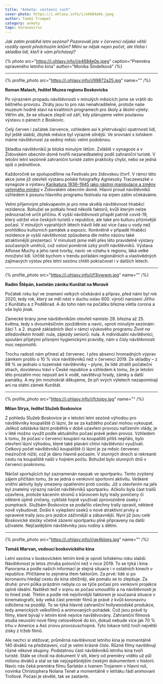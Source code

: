 ```yaml
---
title: "Anketa: cestovní ruch"
cover-photo: https://i.ohlasy.info/i/e4684e0e.jpeg
author: Tomáš Trumpeš
category: ankety
tags: koronavirus
---
```


*Jak zatím probíhá letní sezóna? Pozorovali jste v červenci nějaké větší rozdíly oproti předchozím letům? Mění se nějak nejen počet, ale třeba i skladba lidí, kteří k vám přicházejí?*

{% photo src="https://i.ohlasy.info/i/e4684e0e.jpeg" caption="Premiéra opraveného letního kina" author="Monika Šindelková" /%}

---

{% profile_photo src="https://i.ohlasy.info/i/99872a25.jpg" name="" /%}

**Roman Malach, ředitel Muzea regionu Boskovicka**

Po výrazném propadu návštěvnosti v minulých měsících jsme se vrátili do běžného provozu. Ztráty jsou to pro nás nenahraditelné, protože naše muzeum hodně staví na kvalitních programech pro školy a školní výlety. Věřím ale, že se situace zlepší od září, kdy plánujeme velmi poutavou výstavu o pánech z Boskovic.

Celý červen i začátek července, vzhledem asi k přetrvávající opatrnosti lidí, byl ještě slabší, zbytek měsíce byl výrazně silnější. Ve srovnání s loňskem máme návštěvnost za sedmý měsíc velmi podobnou.

Skladba návštěvníků je blízká minulým létům. Zvláště v synagoze a v Židovském obecním domě tvořili nezanedbatelný podíl zahraniční turisté. V letošní letní sezónně zahraniční turisté zatím prakticky chybí, nebo se jedná spíš o jednotlivce.

Každoročně se spolupodílíme na Festivalu pro židovskou čtvrť. V rámci této akce jsme již otevřeli výstavu polské fotografky Agnieszky Traczewszké v synagoze a výstavu [Karikatura 1936–1945 jako nástroj manipulace a změny veřejného mínění](https://ohlasy.info/clanky/2020/08/vystava-karikatur.html) v Židovském obecním domě. Hlavní proud návštěvníků vzhledem k posunu hlavního programu festivalu na srpen zatím očekáváme.

Velmi příjemným překvapením je pro mne skvělá návštěvnost Hraběcí rezidence. Bohužel se potkalo hned několik faktorů, kvůli kterým nelze jednoznačně určit příčinu. K vyšší návštěvnosti přispěl patrně covid-19, který udržel více českých turistů v republice, ale také pro kulturu příznivější počasí. V minulých vyprahlých létech trávili lidé asi více času u vody než prohlídkou kulturních památek a expozic. Konkrétně v případě Hraběcí rezidence je vyšší návštěvnost způsobena dle mého názoru také atraktivnější prezentací. V minulosti jsme měli přes léto pravidelně výstavy současných umělců, což osloví poměrně úzký profil návštěvníků. Výstava Alfonse Muchy a jeho rané tvorby, navíc ve vztahu k regionu, láká velké množství lidí. Určitě bychom v trendu pořádání regionálních a vlastivědných zajímavých výstav přes letní sezónu chtěli pokračovat i v dalších letech.

---

{% profile_photo src="https://i.ohlasy.info/i/f3jvwwm.jpg" name="" /%}

**Radim Štěpán, kastelán zámku Kunštát na Moravě**

Počátek roku byl ve znamení velkých očekávání a příprav, před námi byl rok 2020, tedy rok, který se měl nést v duchu oslav 600. výročí narození Jiřího z Kunštátu a z Poděbrad.
A do toho nám na počátku března vlétla corona a vše bylo jinak.

Zámecké brány jsme návštěvníkům otevřeli namísto 28. března až 25. května, tedy s dvouměsíčním zpožděním a navíc, oproti minulým sezónám: žáci 1. a 2. stupně základních škol v rámci výukového programu *Život na středověkém hradě*: nula, zájezdy seniorů: nula. A individuální návštěvníci, spoutáni přijatými přísnými hygienickými pravidly, nám s čísly návštěvnosti moc nepomohli.

Trochu radosti nám přinesl až červenec. I přes absenci hromadných výprav zámkem prošlo o 10 % více návštěvníků než v červenci 2019. Ze skladby – z 98 % se jednalo o tuzemské návštěvníky – plyne, že lidé ztratili počáteční strach, dovolenou tráví v České republice a vzhledem k tomu, že je letošní léto prozatím moc nepustí ani k vodě, navštěvují hrady, zámky a další památky. A my jim mnohokrát děkujeme, že při svých výletech nezapomínají ani na státní zámek Kunštát.

---

{% profile_photo src="https://i.ohlasy.info/i/fctoipy.jpg" name="" /%}

**Milan Strya, ředitel Služeb Boskovice**

Z pohledu Služeb Boskovice je v letošní letní sezóně výhodou pro návštěvníky koupaliště či lázní, že se za každého počasí mohou vykoupat. Jelikož odstávka lázní proběhla v době uzavření provozu nařízením vlády, je v létě možno využít podle aktuálního počasí právě jeden provoz. Vzhledem k tomu, že počasí v červenci koupání na koupališti příliš nepřálo, bylo otevření lázní výhodou, které také plavání chtiví návštěvníci využívali. Celkový počet návštěvníků koupaliště či lázní je za měsíc červenec meziročně nižší, což je dáno hlavně počasím. V slunných dnech si rekreanti cestu na koupaliště našli v hojném počtu. Bohužel bylo slunných dnů v červenci poskrovnu.

Nárůst sportujících byl zaznamenán naopak ve sportparku. Tento zvýšený zájem přičítám tomu, že se jedná o venkovní sportovní aktivitu. Veškeré vnitřní aktivity byly omezeny opatřeními proti covidu. Již s otevřením na jaře byl znatelný výrazný nárůst návštěvníků sportparku. Ačkoliv byla část trailů uzavřena, protože kácením stromů s kůrovcem byly traily poničeny či některé úplně zničeny, cyklisté hojně využívali zprovozněné úseky i pumptrack. Službám Boskovice se podařilo všechny traily opravit, některé nově vybudovat. Došlo k vylepšení úseků o nové atraktivní prvky a opravené traily jsou pro jezdce záživnější a zábavnější. Nyní již jsou celé Boskovické stezky včetně zázemí sportparku plně připraveny na další uživatele. Nejčastějšími návštěvníky jsou rodiny s dětmi.

---

{% profile_photo src="https://i.ohlasy.info/i/ge4kbws.jpg" name="" /%}

**Tomáš Marvan, vedoucí boskovického kina**

Letní sezóna v boskovickém letním kině je oproti loňskému roku slabší. Návštěvnost je letos zhruba poloviční než v roce 2019. To se týká i kina Panorama a podle našich informací je stejná situace i v ostatních kinech v republice. Přičítáme to zejména třem faktorům. Za prvé: lidé si po koronaviru hledají cestu do kina obtížněji, ale pomalu se to zlepšuje. Za druhé: první půlka prázdnin nebyla co se týče počasí pro venkovní projekce úplně ideální. Naštěstí teď v srpnu se počasí umoudřilo a na návštěvnosti je to hned znát. Třetím a podle mě nejvlivnější faktorem je současná situace v kinematografii, kdy velká část premiér filmů je právě z kvůli koronaviru odložena na později. To se týká hlavně zahraniční hollywoodské produkce, tedy amerických velkofilmů a animovaných pohádek. Což jsou právě ty filmy, které bývají v letním kině nejvíce navštěvovány. Zahraniční filmová studia neuvolní nové filmy celosvětově do kin, dokud nebude více jak 70 % trhu v Americe a Asii znovu provozuschopná. Tyto lokace totiž tvoří největší zisky z tržeb filmů.

Ale nechci si stěžovat, průměrná návštěvnost letního kina je momentálně 140 diváků na představení, což je velmi krásné číslo. Různé filmy navštěvují různé věkové skupiny. Podstatnou část návštěvníků letního kina tvoří turisté. Stále se chodí na dokument V síti, který od premiéry vidělo už půl milionu diváků a stal se tak nejúspěšnějším českým dokumentem v historii. Navíc nás čeká premiéra filmu Šarlatán s Ivanem Trojanem v hlavní roli, novinka Christophera Nolana Tenet a momentálně v letňáku řádí animovaní Trollové. Počasí je skvělé, tak se zastavte.
